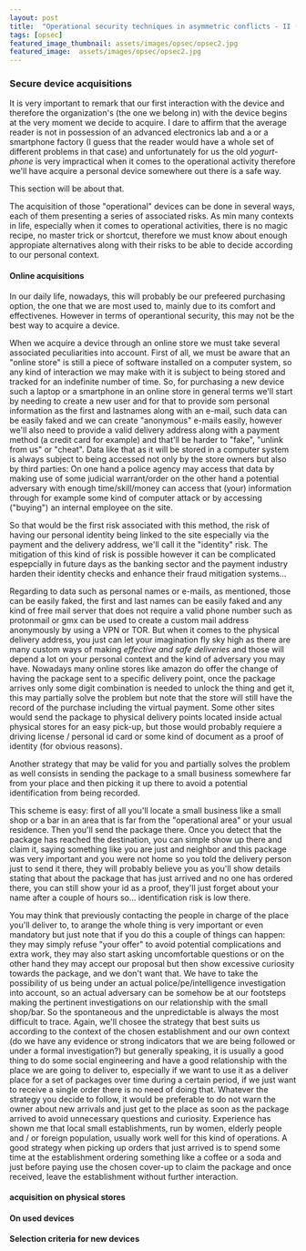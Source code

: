 ```yaml
---
layout: post
title:  "Operational security techniques in asymmetric conflicts - II (device acquisitions)"
tags: [opsec]
featured_image_thumbnail: assets/images/opsec/opsec2.jpg
featured_image:  assets/images/opsec/opsec2.jpg
---
```


### Secure device acquisitions

It is very important to remark that our first interaction with the device and therefore the organization's (the one we belong in) with the device begins at the very moment we decide to acquire. I dare to affirm that the average reader is not in possession of an advanced electronics lab and a or a smartphone factory (I guess that the reader would have a whole set of different problems in that case) and unfortunately for us the old _yogurt-phone_ is very impractical when it comes to the operational activity therefore we'll have acquire a personal device somewhere out there is a safe way.

This section will be about that.

The acquisition of those "operational" devices can be done in several ways, each of them presenting a series of associated risks. As min many contexts in life, especially when it comes to operational activities, there is no magic recipe, no master trick or shortcut, therefore we must know about enough appropiate alternatives along with their risks to be able to decide according to our personal context. 

#### Online acquisitions

In our daily life, nowadays, this will probably be our prefeered purchasing option, the one that we are most used to, mainly due to its comfort and effectivenes. However in terms of operantional security, this may not be the best way to acquire a device.

When we acquire a device through an online store we must take several associated peculiarities into account. First of all, we must be aware that an "online store" is still a piece of software installed on a computer system, so any kind of interaction we may make with it is subject to being stored and tracked for an indefinite number of time. So, for purchasing a new device such a laptop or a smartphone in an online store in general terms we'll start by needing to create a new user and for that to provide som personal information as the first and lastnames along with an e-mail, such data can be easily faked and we can create "anonymous" e-mails easily, however we'll also need to provide a valid delivery address along with a payment method (a credit card for example) and that'll be harder to "fake", "unlink from us" or "cheat". Data like that as it will be stored in a computer system is always subject to being accessed not only by the store owners but also by third parties: On one hand a police agency may access that data by making use of some judicial warrant/order on the other hand a potential adversary with enough time/skill/money can access that (your) information through for example some kind of computer attack or by accessing ("buying") an internal employee on the site.

So that would be the first risk associated with this method, the risk of having our personal identity being linked to the site especially via the payment and the delivery address, we'll call it the "identity" risk. The mitigation of this kind of risk is possible however it can be complicated espepcially in future days as the banking sector and the payment industry harden their identity checks and enhance their fraud mitigation systems...

Regarding to data such as personal names or e-mails, as mentioned, those can be easily faked, the first and last names can be easily faked and any kind of free mail server that does not require a valid phone number such as protonmail or gmx can be used to create a custom mail address anonymously by using a VPN or TOR. But when it comes to the physical delivery address, you just can let your imagination fly sky high as there are many custom ways of making _effective and safe deliveries_ and those will depend a lot on your personal context and the kind of adversary you may have. Nowadays many online stores like amazon do offer the change of having the package sent to a specific delivery point, once the package arrives only some digit combination is needed to unlock the thing and get it, this may partially solve the problem but note that the store will still have the record of the purchase  including the virtual payment. Some other sites would send the package to physical delivery points located inside actual physical stores for an easy pick-up, but those would probably requiere a driving license / personal id card or some kind of document as a proof of identity (for obvious reasons).

Another strategy that may be valid for you and partially solves the problem as well consists in sending the package to a small business somewhere far from your place and then picking it up there to avoid a potential identification from being recorded.

This scheme is easy: first of all you'll locate a small business like a small shop or a bar in an area that is far from the "operational area" or your usual residence. Then you'll send the package there. Once you detect that the package has reached the destination, you can simple show up there and claim it, saying something like you are just and neighbor and this package was very important and you were not home so you told the delivery person just to send it there, they will probably believe you as you'll show details stating that about the package that has just arrived and no one has ordered there, you can still show your id as a proof, they'll just forget about your name after a couple of hours so... identification risk is low there.

You may think that previously contacting the people in charge of the place you'll deliver to, to arange the whole thing is very important or even mandatory but just note that if you do this a couple of things can happen: they may simply refuse "your offer" to avoid potential complications and extra work, they may also start asking uncomfortable questions or on the other hand they may accept our proposal but then show excessive curiosity towards the package, and we don't want that. We have to take the possibility of us being under an actual police/pe/intelligence investigation into account, so an actual adversary can be somehow be at our footsteps making the pertinent investigations on our relationship with the small shop/bar. So the spontaneous and the unpredictable is always the most difficult to trace. Again, we'll chosee the strategy that best suits us according to the context of the chosen establishment and our own context (do we have any evidence or strong indicators that we are being followed or under a formal investigation?) but generally speaking, it is usually a good thing to do some social engineering and have a good relationship with the place we are going to deliver to, especially if we want to use it as a deliver place for a set of packages over time during a certain period, if we just want to receive a single order there is no need of doing that. Whatever the strategy you decide to follow, it would be preferable to do not warn the owner about new arrivals and just get to the place as soon as the package arrived to avoid unnecessary questions and curiosity. Experience has shown me that local small establishments, run by women, elderly people and / or foreign population, usually work well for this kind of operations. A good strategy when picking up orders that just arrived is to spend some time at the establishment ordering something like a coffee or a soda and just before paying use the chosen cover-up to claim the package and once received, leave the establishment without further interaction. 


#### acquisition on physical stores

#### On used devices

#### Selection criteria for new devices